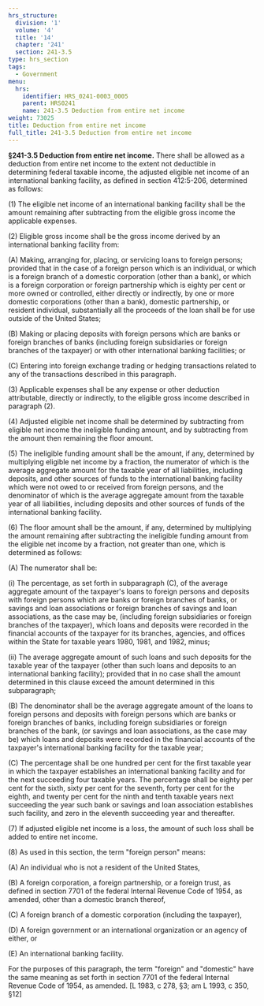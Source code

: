 ```yaml
---
hrs_structure:
  division: '1'
  volume: '4'
  title: '14'
  chapter: '241'
  section: 241-3.5
type: hrs_section
tags:
  - Government
menu:
  hrs:
    identifier: HRS_0241-0003_0005
    parent: HRS0241
    name: 241-3.5 Deduction from entire net income
weight: 73025
title: Deduction from entire net income
full_title: 241-3.5 Deduction from entire net income
---
```

**§241-3.5 Deduction from entire net income.** There shall be allowed as a deduction from entire net income to the extent not deductible in determining federal taxable income, the adjusted eligible net income of an international banking facility, as defined in section 412:5-206, determined as follows:

(1) The eligible net income of an international banking facility shall be the amount remaining after subtracting from the eligible gross income the applicable expenses.

(2) Eligible gross income shall be the gross income derived by an international banking facility from:

(A) Making, arranging for, placing, or servicing loans to foreign persons; provided that in the case of a foreign person which is an individual, or which is a foreign branch of a domestic corporation (other than a bank), or which is a foreign corporation or foreign partnership which is eighty per cent or more owned or controlled, either directly or indirectly, by one or more domestic corporations (other than a bank), domestic partnership, or resident individual, substantially all the proceeds of the loan shall be for use outside of the United States;

(B) Making or placing deposits with foreign persons which are banks or foreign branches of banks (including foreign subsidiaries or foreign branches of the taxpayer) or with other international banking facilities; or

(C) Entering into foreign exchange trading or hedging transactions related to any of the transactions described in this paragraph.

(3) Applicable expenses shall be any expense or other deduction attributable, directly or indirectly, to the eligible gross income described in paragraph (2).

(4) Adjusted eligible net income shall be determined by subtracting from eligible net income the ineligible funding amount, and by subtracting from the amount then remaining the floor amount.

(5) The ineligible funding amount shall be the amount, if any, determined by multiplying eligible net income by a fraction, the numerator of which is the average aggregate amount for the taxable year of all liabilities, including deposits, and other sources of funds to the international banking facility which were not owed to or received from foreign persons, and the denominator of which is the average aggregate amount from the taxable year of all liabilities, including deposits and other sources of funds of the international banking facility.

(6) The floor amount shall be the amount, if any, determined by multiplying the amount remaining after subtracting the ineligible funding amount from the eligible net income by a fraction, not greater than one, which is determined as follows:

(A) The numerator shall be:

(i) The percentage, as set forth in subparagraph (C), of the average aggregate amount of the taxpayer's loans to foreign persons and deposits with foreign persons which are banks or foreign branches of banks, or savings and loan associations or foreign branches of savings and loan associations, as the case may be, (including foreign subsidiaries or foreign branches of the taxpayer), which loans and deposits were recorded in the financial accounts of the taxpayer for its branches, agencies, and offices within the State for taxable years 1980, 1981, and 1982, minus;

(ii) The average aggregate amount of such loans and such deposits for the taxable year of the taxpayer (other than such loans and deposits to an international banking facility); provided that in no case shall the amount determined in this clause exceed the amount determined in this subparagraph;

(B) The denominator shall be the average aggregate amount of the loans to foreign persons and deposits with foreign persons which are banks or foreign branches of banks, including foreign subsidiaries or foreign branches of the bank, (or savings and loan associations, as the case may be) which loans and deposits were recorded in the financial accounts of the taxpayer's international banking facility for the taxable year;

(C) The percentage shall be one hundred per cent for the first taxable year in which the taxpayer establishes an international banking facility and for the next succeeding four taxable years. The percentage shall be eighty per cent for the sixth, sixty per cent for the seventh, forty per cent for the eighth, and twenty per cent for the ninth and tenth taxable years next succeeding the year such bank or savings and loan association establishes such facility, and zero in the eleventh succeeding year and thereafter.

(7) If adjusted eligible net income is a loss, the amount of such loss shall be added to entire net income.

(8) As used in this section, the term "foreign person" means:

(A) An individual who is not a resident of the United States,

(B) A foreign corporation, a foreign partnership, or a foreign trust, as defined in section 7701 of the federal Internal Revenue Code of 1954, as amended, other than a domestic branch thereof,

(C) A foreign branch of a domestic corporation (including the taxpayer),

(D) A foreign government or an international organization or an agency of either, or

(E) An international banking facility.

For the purposes of this paragraph, the term "foreign" and "domestic" have the same meaning as set forth in section 7701 of the federal Internal Revenue Code of 1954, as amended. [L 1983, c 278, §3; am L 1993, c 350, §12]